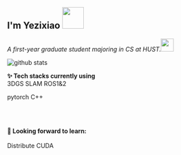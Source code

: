 <h2> I'm Yezixiao <img src="https://media.giphy.com/media/12oufCB0MyZ1Go/giphy.gif" width="50" alt=""></h2>
<p><em>A first-year graduate student majoring in CS at HUST.<img src="https://media.giphy.com/media/WUlplcMpOCEmTGBtBW/giphy.gif" width="30" alt=""> 
</em></p>

![github stats](https://github-readme-stats.vercel.app/api?username=7yzx&show_icons=true)

**✨ Tech stacks currently using** <br>
3DGS
SLAM
ROS1&2

pytorch
C++


<br>
<br>

**🌱 Looking forward to learn:** <br>
<br>
Distribute
CUDA
<br>
